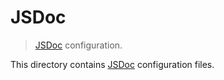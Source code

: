 # JSDoc

> [JSDoc][jsdoc] configuration.

<!-- Section to include introductory text. Make sure to keep an empty line after the intro `section` element and another before the `/section` close. -->

<section class="intro">

This directory contains [JSDoc][jsdoc] configuration files.

</section>

<!-- /.intro -->

<!-- Section to include notes. Make sure to keep an empty line after the `section` element and another before the `/section` close. -->

<section class="notes">

</section>

<!-- /.notes -->

<!-- Section for all links. Make sure to keep an empty line after the `section` element and another before the `/section` close. -->

<section class="links">

[jsdoc]: http://usejsdoc.org/

</section>

<!-- /.links -->
